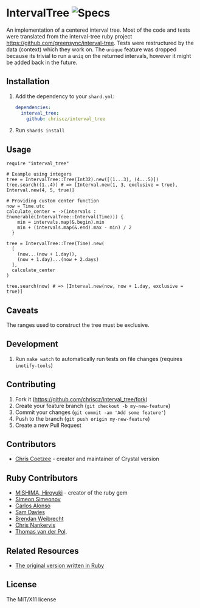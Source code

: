 # IntervalTree ![Specs](https://github.com/chriscz/interval_tree/actions/workflows/ci.yml/badge.svg)

An implementation of a centered interval tree.
Most of the code and tests were translated from the interval-tree ruby project https://github.com/greensync/interval-tree.
Tests were restructured by the data (context) which they work on.
The `unique` feature was dropped because its trivial to run a `uniq` on the returned intervals, however it might be added back in the future.

## Installation

1. Add the dependency to your `shard.yml`:

   ```yaml
   dependencies:
     interval_tree:
       github: chriscz/interval_tree
   ```

2. Run `shards install`

## Usage

```crystal
require "interval_tree"

# Example using integers
tree = IntervalTree::Tree(Int32).new([(1...3), (4...5)])
tree.search((1..4)) # => [Interval.new(1, 3, exclusive = true), Interval.new(4, 5, true)] 

# Providing custom center function
now = Time.utc
calculate_center = ->(intervals : Enumerable(IntervalTree::Interval(Time))) {
    min = intervals.map(&.begin).min
    min + (intervals.map(&.end).max - min) / 2
  }

tree = IntervalTree::Tree(Time).new(
  [
    (now...(now + 1.day)),
    (now + 1.day)...(now + 2.days)
  ],
  calculate_center
)

tree.search(now) # => [Interval.new(now, now + 1.day, exclusive = true)]
```

## Caveats
The ranges used to construct the tree must be exclusive.

## Development

1. Run `make watch` to automatically run tests on file changes (requires `inotify-tools`)

## Contributing

1. Fork it (<https://github.com/chriscz/interval_tree/fork>)
2. Create your feature branch (`git checkout -b my-new-feature`)
3. Commit your changes (`git commit -am 'Add some feature'`)
4. Push to the branch (`git push origin my-new-feature`)
5. Create a new Pull Request

## Contributors
- [Chris Coetzee](https://github.com/chriscz) - creator and maintainer of Crystal version

## Ruby Contributors
- [MISHIMA, Hiroyuki](https://github.com/misshie) - creator of the ruby gem
- [Simeon Simeonov](https://github.com/ssimeonov)
- [Carlos Alonso](https://github.com/calonso)
- [Sam Davies](https://github.com/samphilipd)
- [Brendan Weibrecht](https://github.com/ZimbiX)
- [Chris Nankervis](https://github.com/chrisnankervis)
- [Thomas van der Pol](https://github.com/tvanderpol).

## Related Resources
- [The original version written in Ruby](https://github.com/greensync/interval-tree)

## License
The MIT/X11 license
